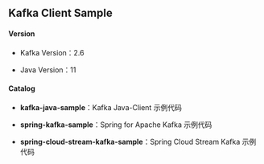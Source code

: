 ## Kafka Client Sample

#### Version

* Kafka Version：2.6

* Java Version：11

#### Catalog

* **kafka-java-sample**：Kafka Java-Client 示例代码

* **spring-kafka-sample**：Spring for Apache Kafka 示例代码
* **spring-cloud-stream-kafka-sample**：Spring Cloud Stream Kafka 示例代码

